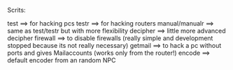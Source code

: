 Scrits:

test ==> for hacking pcs
testr ==> for hacking  routers
manual/manualr ==> same as test/testr but with more flexibility
decipher ==> little more advanced decipher
firewall ==> to  disable firewalls (really simple and development stopped because its not really necessary)
getmail ==> to hack a pc without ports and gives Mailaccounts (works only from the router!)
encode ==> default encoder from an random NPC
